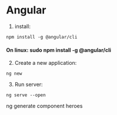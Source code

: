 # Angular


1. install:
```
npm install -g @angular/cli

```
#### On linux: sudo npm install -g @angular/cli

2. Create a new application:
```
ng new
```
3. Run server:
```
ng serve --open
```



ng generate component heroes
